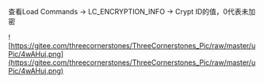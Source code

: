 查看Load Commands -> LC_ENCRYPTION_INFO -> Crypt ID的值，0代表未加密

![https://gitee.com/threecornerstones/ThreeCornerstones_Pic/raw/master/uPic/4wAHuj.png](https://gitee.com/threecornerstones/ThreeCornerstones_Pic/raw/master/uPic/4wAHuj.png)